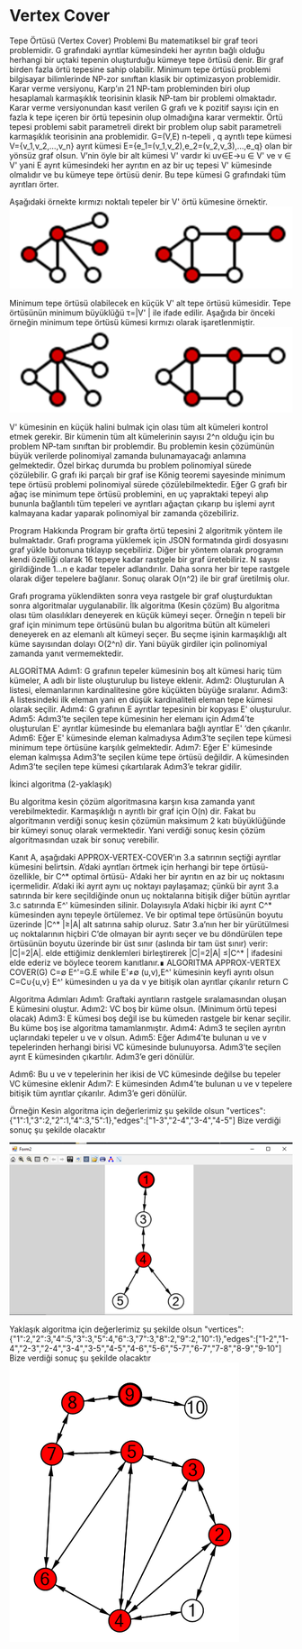 # Vertex Cover
 
Tepe Örtüsü (Vertex Cover) Problemi
	Bu matematiksel bir graf teori problemidir. G grafındaki ayrıtlar kümesindeki her ayrıtın bağlı olduğu herhangi bir uçtaki tepenin oluşturduğu kümeye tepe örtüsü denir. Bir graf birden fazla örtü tepesine sahip olabilir. Minimum tepe örtüsü problemi bilgisayar bilimlerinde NP-zor sınıftan klasik bir optimizasyon problemidir. Karar verme versiyonu, Karp’ın 21 NP-tam probleminden biri olup hesaplamalı karmaşıklık teorisinin klasik NP-tam bir problemi olmaktadır. Karar verme versiyonundan kasıt verilen G grafı ve k pozitif sayısı için en fazla k tepe içeren bir örtü tepesinin olup olmadığına karar vermektir. Örtü tepesi problemi sabit parametreli direkt bir problem olup sabit parametreli karmaşıklık teorisinin ana problemidir.
	G=(V,E) n-tepeli , q ayrıtlı
tepe kümesi V={v_1,v_2,…,v_n} 
ayrıt kümesi E={e_1=(v_1,v_2),e_2=(v_2,v_3),…,e_q} 
olan bir yönsüz graf olsun. V’nin öyle bir alt kümesi V' vardır ki uv∈E→u ∈ V'  ve v ∈ V'  yani E ayrıt kümesindeki her ayrıtın en az bir uç tepesi V'  kümesinde olmalıdır ve bu kümeye tepe örtüsü denir. Bu tepe kümesi G grafındaki tüm ayrıtları örter. 

Aşağıdaki örnekte kırmızı noktalı tepeler bir V' örtü kümesine örnektir.
![x](https://github.com/skelcanine/Vertex-Cover/blob/main/images/1.png?raw=true)
   
Minimum tepe örtüsü olabilecek en küçük V' alt tepe örtüsü kümesidir. Tepe örtüsünün minimum büyüklüğü τ=|V' | ile ifade edilir. Aşağıda bir önceki örneğin minimum tepe örtüsü kümesi kırmızı olarak işaretlenmiştir.
![x](https://github.com/skelcanine/Vertex-Cover/blob/main/images/2.png?raw=true)
 
V' kümesinin en küçük halini bulmak için olası tüm alt kümeleri kontrol etmek gerekir. Bir kümenin tüm alt kümelerinin sayısı 2^n olduğu için bu problem NP-tam sınıftan bir problemdir. Bu problemin kesin çözümünün büyük verilerde polinomiyal zamanda bulunamayacağı anlamına gelmektedir.
Özel birkaç durumda bu problem polinomiyal sürede çözülebilir.
	G grafı iki parçalı bir graf ise Kőnig teoremi sayesinde minimum tepe örtüsü problemi polinomiyal sürede çözülebilmektedir.
	Eğer G grafı bir ağaç ise minimum tepe örtüsü problemini, en uç yapraktaki tepeyi alıp bununla bağlantılı tüm tepeleri ve ayrıtları ağaçtan çıkarıp bu işlemi ayrıt kalmayana kadar yaparak polinomiyal bir zamanda çözebiliriz.

Program Hakkında
Program bir grafta örtü tepesini 2 algoritmik yöntem ile bulmaktadır. 
Grafı programa yüklemek için JSON formatında girdi dosyasını graf yükle butonuna tıklayıp seçebiliriz. Diğer bir yöntem olarak programın kendi özelliği olarak 16 tepeye kadar rastgele bir graf üretebiliriz. N sayısı girildiğinde 1...n e kadar tepeler adlandırılır. Daha sonra her bir tepe rastgele olarak diğer tepelere bağlanır. Sonuç olarak O(n^2) ile bir graf üretilmiş olur.

Grafı programa yüklendikten sonra veya rastgele bir graf oluşturduktan sonra algoritmalar uygulanabilir.
İlk algoritma (Kesin çözüm)
Bu algoritma olası tüm olasılıkları deneyerek en küçük kümeyi seçer. Örneğin n tepeli bir graf için minimum tepe örtüsünü bulan bu algoritma bütün alt kümeleri deneyerek en az elemanlı alt kümeyi seçer. Bu seçme işinin karmaşıklığı alt küme sayısından dolayı O(2^n) dir. Yani büyük girdiler için polinomiyal zamanda yanıt vermemektedir.

ALGORİTMA
Adım1: G grafının tepeler kümesinin boş alt kümesi hariç tüm kümeler, A adlı bir liste oluşturulup bu listeye eklenir.
Adım2: Oluşturulan A listesi, elemanlarının kardinalitesine göre küçükten büyüğe sıralanır.
Adım3: A listesindeki ilk eleman yani en düşük kardinaliteli eleman tepe kümesi olarak seçilir.
Adım4: G grafının E ayrıtlar tepesinin bir kopyası E' oluşturulur.
Adım5: Adım3’te seçilen tepe kümesinin her elemanı için Adım4’te oluşturulan E' ayrıtlar kümesinde bu elemanlara bağlı ayrıtlar E' ‘den çıkarılır.
Adım6: Eğer E' kümesinde eleman kalmadıysa Adım3’te seçilen tepe kümesi minimum tepe örtüsüne karşılık gelmektedir.
Adım7: Eğer E' kümesinde eleman kalmışsa Adım3’te seçilen küme tepe örtüsü değildir. A kümesinden Adım3’te seçilen tepe kümesi çıkartılarak Adım3’e tekrar gidilir.

İkinci algoritma (2-yaklaşık)

Bu algoritma kesin çözüm algoritmasına karşın kısa zamanda yanıt verebilmektedir. Karmaşıklığı n ayrıtlı bir graf için O(n) dir.
Fakat bu algoritmanın verdiği sonuç kesin çözümün maksimum 2 katı büyüklüğünde bir kümeyi sonuç olarak vermektedir. Yani verdiği sonuç kesin çözüm algoritmasından uzak bir sonuç verebilir.

Kanıt
A, aşağıdaki APPROX-VERTEX-COVER’ın 3.a satırının seçtiği ayrıtlar kümesini belirtsin. A’daki ayrıtları örtmek için herhangi bir tepe örtüsü-özellikle, bir C^* optimal örtüsü- A’daki her bir ayrıtın en az bir uç noktasını içermelidir. A’daki iki ayrıt aynı uç noktayı paylaşamaz; çünkü bir ayrıt 3.a satırında bir kere seçildiğinde onun uç noktalarına bitişik diğer bütün ayrıtlar 3.c satırında E^' kümesinden silinir. Dolayısıyla A’daki hiçbir iki ayrıt C^* kümesinden aynı tepeyle örtülemez. Ve bir optimal tepe örtüsünün boyutu üzerinde
|C^* |≥|A|
alt satırına sahip oluruz. Satır 3.a’nın her bir yürütülmesi uç noktalarının hiçbiri C’de olmayan bir ayrıtı seçer ve bu döndürülen tepe örtüsünün boyutu üzerinde bir üst sınır (aslında bir tam üst sınır) verir:
|C|=2|A|.
elde ettiğimiz denklemleri birleştirerek
|C|=2|A|
        ≤|C^* |
ifadesini elde ederiz ve böylece teorem kanıtlanır.∎
ALGORITMA
APPROX-VERTEX COVER(G)
	C=∅
	E^'=G.E
	while  E'≠∅
	(u,v),E^' kümesinin keyfi ayrıtı olsun
	C=C∪{u,v}
	E^' kümesinden u ya da v ye bitişik olan ayrıtlar çıkarılır
	return C

Algoritma Adımları
Adım1: Graftaki ayrıtların rastgele sıralamasından oluşan E kümesini oluştur.
Adım2: VC boş bir küme olsun. (Minimum örtü tepesi olacak)
Adım3: E kümesi boş değil ise bu kümeden rastgele bir kenar seçilir. Bu küme boş ise algoritma tamamlanmıştır.
Adım4: Adım3 te seçilen ayrıtın uçlarındaki tepeler u ve v olsun.
Adım5: Eğer Adım4’te bulunan u ve v tepelerinden herhangi birisi VC kümesinde bulunuyorsa. Adım3’te seçilen ayrıt E kümesinden çıkartılır. Adım3’e geri dönülür.

Adım6: Bu u ve v tepelerinin her ikisi de VC kümesinde değilse bu tepeler VC kümesine eklenir
Adım7: E kümesinden Adım4’te bulunan u ve v tepelere bitişik tüm ayrıtlar çıkarılır. Adım3’e geri dönülür.

Örneğin
Kesin algoritma için değerlerimiz şu şekilde olsun
"vertices":{"1":1,"3":2,"2":1,"4":3,"5":1},"edges":["1-3","2-4","3-4","4-5"]
Bize verdiği sonuç şu şekilde olacaktır
 
 ![x](https://github.com/skelcanine/Vertex-Cover/blob/main/images/3.png?raw=true)


Yaklaşık algoritma için değerlerimiz şu şekilde olsun
"vertices":{"1":2,"2":3,"4":5,"3":3,"5":4,"6":3,"7":3,"8":2,"9":2,"10":1},"edges":["1-2","1-4","2-3","2-4","3-4","3-5","4-5","4-6","5-6","5-7","6-7","7-8","8-9","9-10"]
Bize verdiği sonuç şu şekilde olacaktır
 ![x](https://github.com/skelcanine/Vertex-Cover/blob/main/images/4.png?raw=true)


